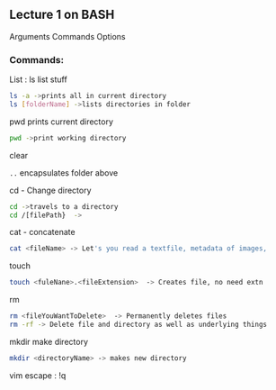 ## Lecture 1 on BASH
Arguments
Commands
Options

### Commands:
List : ls  list stuff
```bash
ls -a ->prints all in current directory
ls [folderName] ->lists directories in folder
```
pwd  prints current directory
```bash
pwd ->print working directory
 ```

clear

```..``` encapsulates folder above

cd - Change directory
```bash
cd ->travels to a directory
cd /[filePath}  ->
```

cat - concatenate
```bash
cat <fileName> -> Let's you read a textfile, metadata of images, 

```
touch 
```bash
touch <fuleNane>.<fileExtension>  -> Creates file, no need extn
```

rm
```bash
rm <fileYouWantToDelete>  -> Permanently deletes files
rm -rf -> Delete file and directory as well as underlying things 
```
mkdir make directory

```bash
mkdir <directoryName> -> makes new directory
```

vim escape : !q
